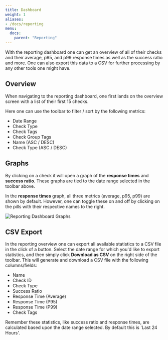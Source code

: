 ```yaml
---
title: Dashboard
weight: 1
aliases:
- /docs/reporting
menu:
  docs:
    parent: "Reporting"
---
```


With the reporting dashboard one can get an overview of all of their checks and their average, p95, and p99 response times as well as the success ratio and more. One can also export this data to a CSV for further processing by any other tools one might have. 

## Overview

When navigating to the reporting dashboard, one first lands on the overview screen with a list of their first 15 checks. 

Here one can use the toolbar to filter / sort by the following metrics:

- Date Range
- Check Type
- Check Tags
- Check Group Tags
- Name (ASC / DESC)
- Check Type (ASC / DESC)

## Graphs

By clicking on a check it will open a graph of the **response times** and **success ratio**. These graphs are tied to the date range selected in the toolbar above.

In the **response times** graph, all three metrics (average, p95, p99) are shown by default. However, one can toggle these on and off by clicking on the pills with their respective names to the right.

![Reporting Dashboard Graphs](/docs/images/reporting/dashboard.png)

## CSV Export

In the reporting overview one can export all available statistics to a CSV file in the click of a button. Select the date range for which you'd like to export statistics, and then simply click **Download as CSV** on the right side of the toolbar. This will generate and download a CSV file with the following columns/fields:

- Name
- Check ID
- Check Type
- Success Ratio
- Response Time (Average)
- Response Time (P95)
- Response Time (P99)
- Check Tags

Remember these statistics, like success ratio and response times, are calculated based upon the date range selected. By default this is 'Last 24 Hours'. 
